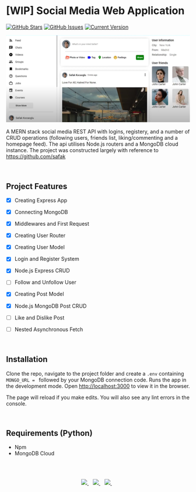 [WIP]
Social Media Web Application
============
[![GitHub Stars](https://img.shields.io/github/stars/jordanhoare/digit-drawing-prediction.svg)](https://github.com/jordanhoare/digit-drawing-prediction/stargazers) [![GitHub Issues](https://img.shields.io/github/issues/jordanhoare/digit-drawing-prediction.svg)](https://github.com/jordanhoare/digit-drawing-prediction/issues) [![Current Version](https://img.shields.io/badge/version-0.5.0-green.svg)](https://github.com/jordanhoare/digit-drawing-prediction) 

![Alt text](Screenshot.png)

A MERN stack social media REST API with logins, registery, and a number of CRUD operations (following users, friends list, liking/commenting and a homepage feed).  The api utilises Node.js routers and a MongoDB cloud instance.  The project was constructed largely with reference to https://github.com/safak


</br>

## Project Features
- [x] Creating Express App
- [x] Connecting MongoDB
- [x] Middlewares and First Request
- [x] Creating User Router
- [x] Creating User Model
- [x] Login and Register System
- [x] Node.js Express CRUD
- [ ] Follow and Unfollow User
- [x] Creating Post Model
- [x] Node.js MongoDB Post CRUD
- [ ] Like and Dislike Post
- [ ] Nested Asynchronous Fetch 


</br>

## Installation
Clone the repo, navigate to the project folder and create a `.env` containing `MONGO_URL = ` followed by your MongoDB connection code.  Runs the app in the development mode.  Open [http://localhost:3000](http://localhost:3000) to view it in the browser.

The page will reload if you make edits. You will also see any lint errors in the console.

</br>

## Requirements (Python)
- Npm
- MongoDB Cloud


</br>
</br>


<p align="center">
    <a href="https://www.linkedin.com/in/jordan-hoare/">
        <img src="https://img.shields.io/badge/LinkedIn-0077B5?style=for-the-badge&logo=linkedin&logoColor=white" />
    </a>&nbsp;&nbsp;
    <a href="https://www.kaggle.com/jordanhoare">
        <img src="https://img.shields.io/badge/Kaggle-20BEFF?style=for-the-badge&logo=Kaggle&logoColor=white" />
    </a>&nbsp;&nbsp;
    <a href="mailto:jordanhoare0@gmail.com">
        <img src="https://img.shields.io/badge/Gmail-D14836?style=for-the-badge&logo=gmail&logoColor=white" />
    </a>&nbsp;&nbsp;
</p>



